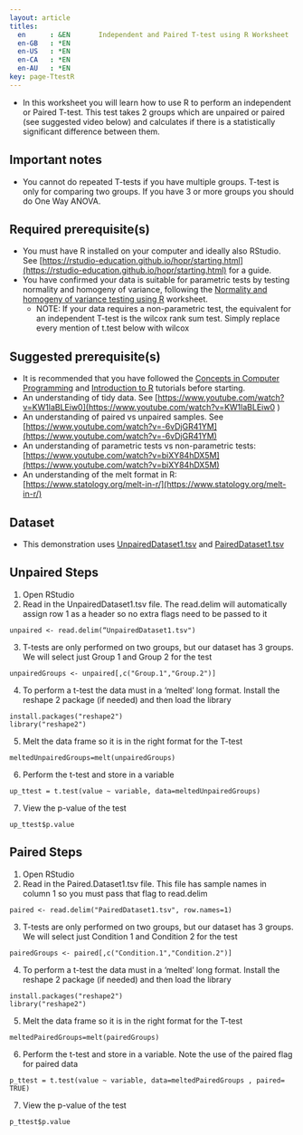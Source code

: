 ```yaml
---
layout: article
titles:
  en      : &EN       Independent and Paired T-test using R Worksheet
  en-GB   : *EN
  en-US   : *EN
  en-CA   : *EN
  en-AU   : *EN
key: page-TtestR
---
```


*	In this worksheet you will learn how to use R to perform an independent or Paired T-test. This test takes 2 groups which are unpaired or paired (see suggested video below) and calculates if there is a statistically significant difference between them.

## Important notes
*	You cannot do repeated T-tests if you have multiple groups. T-test is only for comparing two groups. If you have 3 or more groups you should do One Way ANOVA.


## Required prerequisite(s)
*	You must have R installed on your computer and ideally also RStudio. See [https://rstudio-education.github.io/hopr/starting.html](https://rstudio-education.github.io/hopr/starting.html) for a guide.
*	You have confirmed your data is suitable for parametric tests by testing normality and homogeny of variance, following the [Normality and homogeny of variance testing using R](https://conmeehan.github.io/PathogenDataCourse/Worksheets/NormalityVarianceTestingR) worksheet. 
    - NOTE: If your data requires a non-parametric test, the equivalent for an independent T-test is the wilcox rank sum test. Simply replace every mention of t.test below with wilcox


## Suggested prerequisite(s)
* It is recommended that you have followed the [Concepts in Computer Programming](https://conmeehan.github.io/PathogenDataCourse/ConceptsInComputerProgramming) and [Introduction to R](https://conmeehan.github.io/PathogenDataCourse/IntroToR) tutorials before starting.
*	An understanding of tidy data. See [https://www.youtube.com/watch?v=KW1laBLEiw0](https://www.youtube.com/watch?v=KW1laBLEiw0 )
*	An understanding of paired vs unpaired samples. See [https://www.youtube.com/watch?v=-6vDjGR41YM](https://www.youtube.com/watch?v=-6vDjGR41YM) 
*	An understanding of parametric tests vs non-parametric tests: [https://www.youtube.com/watch?v=biXY84hDX5M](https://www.youtube.com/watch?v=biXY84hDX5M)
*	An understanding of the melt format in R: [https://www.statology.org/melt-in-r/](https://www.statology.org/melt-in-r/)


## Dataset
*	This demonstration uses [UnpairedDataset1.tsv](https://conmeehan.github.io/PathogenDataCourse/Datasets/UnpairedDataset1.tsv) and [PairedDataset1.tsv](https://conmeehan.github.io/PathogenDataCourse/Datasets/PairedDataset1.tsv)

## Unpaired Steps
1.	Open RStudio
2.	Read in the UnpairedDataset1.tsv file. The read.delim will automatically assign row 1 as a header so no extra flags need to be passed to it
```console
unpaired <- read.delim(“UnpairedDataset1.tsv")
```
3.	T-tests are only performed on two groups, but our dataset has 3 groups. We will select just Group 1 and Group 2 for the test
```console
unpairedGroups <- unpaired[,c("Group.1","Group.2")]
```
4.	To perform a t-test the data must in a ‘melted’ long format. Install the reshape 2 package (if needed) and then load the library
```console
install.packages("reshape2")
library("reshape2")
```
5.	Melt the data frame so it is in the right format for the T-test
```console
meltedUnpairedGroups=melt(unpairedGroups)
```
6.	Perform the t-test and store in a variable
```console
up_ttest = t.test(value ~ variable, data=meltedUnpairedGroups)
```
7.	View the p-value of the test
```console
up_ttest$p.value
```
## Paired Steps
1.	Open RStudio
2.	Read in the Paired.Dataset1.tsv file. This file has sample names in column 1 so you must pass that flag to read.delim
```console 
paired <- read.delim("PairedDataset1.tsv", row.names=1)
```
3.	T-tests are only performed on two groups, but our dataset has 3 groups. We will select just Condition 1 and Condition 2 for the test
```console
pairedGroups <- paired[,c("Condition.1","Condition.2")]
```
4.	To perform a t-test the data must in a ‘melted’ long format. Install the reshape 2 package (if needed) and then load the library
```console
install.packages("reshape2")
library("reshape2")
```
5.	Melt the data frame so it is in the right format for the T-test
```console
meltedPairedGroups=melt(pairedGroups)
```
6.	Perform the t-test and store in a variable. Note the use of the paired flag for paired data
```console
p_ttest = t.test(value ~ variable, data=meltedPairedGroups , paired= TRUE)
```
7.	View the p-value of the test
```console
p_ttest$p.value
```

